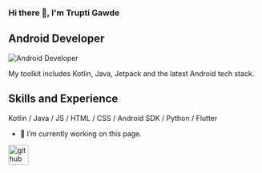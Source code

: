 ### Hi there 👋, I'm Trupti Gawde
## Android Developer
![Android Developer](https://media.licdn.com/dms/image/D4D16AQHof5qDIYHy_Q/profile-displaybackgroundimage-shrink_350_1400/0/1697125623221?e=1710374400&v=beta&t=aZo-mrq_QpGIgU5xf631zoKgNOcLbhIaxl7Xy8MtzG8)

My toolkit includes Kotlin, Java, Jetpack and the latest Android tech stack.

## Skills and Experience
 Kotlin / Java / JS / HTML / CSS / Android SDK / Python / Flutter

- 🔭 I’m currently working on this page. 


[<img src='https://cdn.jsdelivr.net/npm/simple-icons@3.0.1/icons/github.svg' alt='github' height='40'>](https://github.com/truptig12)  
